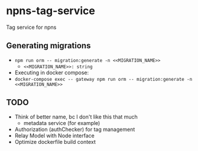 # npns-tag-service
Tag service for npns

## Generating migrations
* `npm run orm -- migration:generate -n <<MIGRATION_NAME>>`
  * `<<MIGRATION_NAME>>: string`
* Executing in docker compose:
* `docker-compose exec -- gateway npm run orm -- migration:generate -n <<MIGRATION_NAME>>`

## TODO
* Think of better name, bc I don't like this that much
  * metadata service (for example)
* Authorization (authChecker) for tag management
* Relay Model with Node interface
* Optimize dockerfile build context

